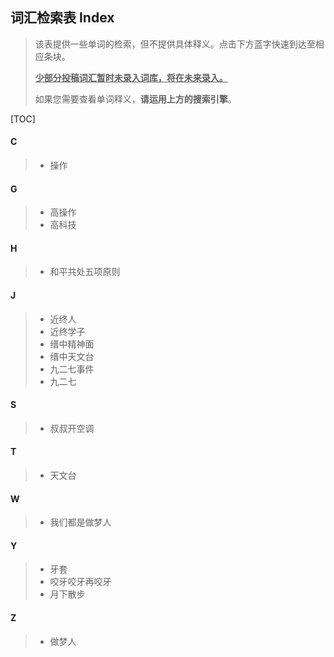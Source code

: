 ## 词汇检索表 Index

> 该表提供一些单词的检索，但不提供具体释义。点击下方蓝字快速到达至相应条块。
>
> **<u>少部分投稿词汇暂时未录入词库，将在未来录入。</u>**
>
> 如果您需要查看单词释义，**请运用上方的搜索引擎**。

[TOC]

#### C

> - 操作

#### G

> - 高操作
> - 高科技

#### H

> - 和平共处五项原则

#### J

> - 近终人
> - 近终学子
> - 缙中精神面
> - 缙中天文台
> - 九二七事件
> - 九二七

#### S

> - 叔叔开空调

#### T

> - 天文台

#### W

> - 我们都是做梦人

#### Y

> - 牙套
> - 咬牙咬牙再咬牙
> - 月下散步

#### Z

> - 做梦人